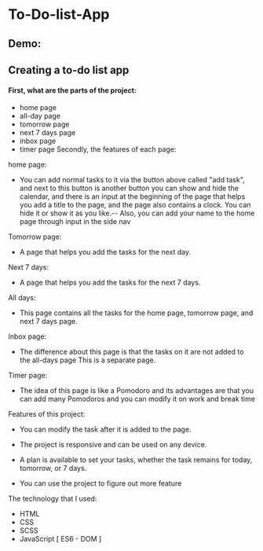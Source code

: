 # To-Do-list-App
## Demo: 
## Creating a to-do list app
#### First, what are the parts of the project:

- home page
- all-day page
- tomorrow page
- next 7 days page
- inbox page
- timer page
Secondly, the features of each page:

home page:
- You can add normal tasks to it via the button above called "add task", and next to this button is another button you can show and hide the calendar, and there is an input at the beginning of the page that helps you add a title to the page, and the page also contains a clock. You can hide it or show it as you like.-- Also, you can add your name to the home page through input in the side nav

Tomorrow page:
- A page that helps you add the tasks for the next day.

Next 7 days:
- A page that helps you add the tasks for the next 7 days.

All days:
- This page contains all the tasks for the home page, tomorrow page, and next 7 days page.

Inbox page:
- The difference about this page is that the tasks on it are not added to the all-days page This is a separate page.

Timer page:
- The idea of this page is like a Pomodoro and its advantages are that you can add many Pomodoros and you can modify it on work and break time

Features of this project:
- You can modify the task after it is added to the page.
- The project is responsive and can be used on any device.
- A plan is available to set your tasks, whether the task remains for today, tomorrow, or 7 days.


- You can use the project to figure out more feature

The technology that I used: 
- HTML
- CSS
- SCSS
- JavaScript [ ES6 - DOM ]
